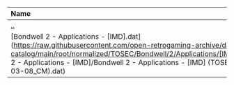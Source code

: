 |Name|Size|
|:---|---:|
|[..](../index.html)|DIR|
|[Bondwell 2 - Applications - [IMD].dat](https://raw.githubusercontent.com/open-retrogaming-archive/dat-catalog/main/root/normalized/TOSEC/Bondwell/2/Applications/[IMD]/Bondwell 2 - Applications - [IMD]/Bondwell 2 - Applications - [IMD] (TOSEC-v2018-03-08_CM).dat)|2352|
